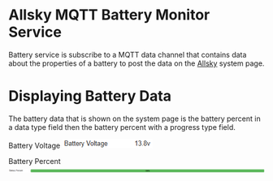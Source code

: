 # Allsky MQTT Battery Monitor Service
Battery service is subscribe to a MQTT data channel that contains
data about the properties of a battery to post the data on the [Allsky](https://github.com/AllskyTeam/allsky) system page.

# Displaying Battery Data
The battery data that is shown on the system page is the battery percent in a data type field then the battery percent with a progress type field.

Battery Voltage
![BatteryVoltage](ReadMe_Images/BatteryVoltageDataOnSystemPage.png)

Battery Percent
![BatteryVoltage](ReadMe_Images/BatteryPercentDataOnSystemPage.png)